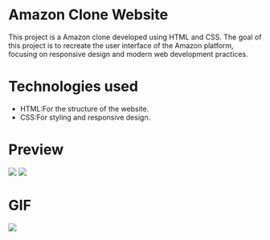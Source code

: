# Amazon Clone Website
This project is a Amazon clone developed using HTML and CSS. The goal of this project is to recreate the user interface of the Amazon platform, focusing on responsive design and modern web development practices.

# Technologies used
- HTML:For the structure of the website.
- CSS:For styling and responsive design.

# Preview
![](Amazonp.png)
![](Amazonpp.png)


# GIF
![](AmazonClone.gif)
